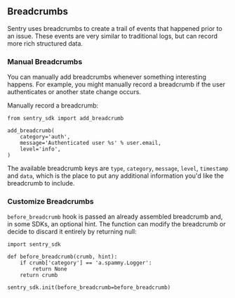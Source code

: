 ## Breadcrumbs
Sentry uses breadcrumbs to create a trail of events that happened prior to an issue. These events are very similar to traditional logs, but can record more rich structured data.

### Manual Breadcrumbs
You can manually add breadcrumbs whenever something interesting happens. For example, you might manually record a breadcrumb if the user authenticates or another state change occurs.

Manually record a breadcrumb:

```
from sentry_sdk import add_breadcrumb

add_breadcrumb(
    category='auth',
    message='Authenticated user %s' % user.email,
    level='info',
)
```

The available breadcrumb keys are `type`, `category`, `message`, `level`, `timestamp` and `data`, which is the place to put any additional information you'd like the breadcrumb to include.

### Customize Breadcrumbs
`before_breadcrumb` hook is passed an already assembled breadcrumb and, in some SDKs, an optional hint. The function can modify the breadcrumb or decide to discard it entirely by returning null:

```
import sentry_sdk

def before_breadcrumb(crumb, hint):
    if crumb['category'] == 'a.spammy.Logger':
        return None
    return crumb

sentry_sdk.init(before_breadcrumb=before_breadcrumb)
```
